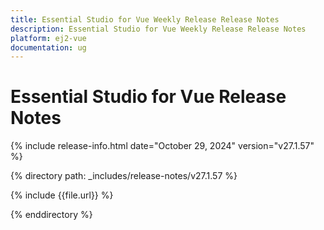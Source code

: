 ```yaml
---
title: Essential Studio for Vue Weekly Release Release Notes  
description: Essential Studio for Vue Weekly Release Release Notes  
platform: ej2-vue
documentation: ug
---
```


# Essential Studio for Vue  Release Notes  

{% include release-info.html date="October 29, 2024"  version="v27.1.57" %}

{% directory path: _includes/release-notes/v27.1.57 %}

{% include {{file.url}} %}

{% enddirectory %}